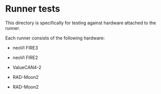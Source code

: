 Runner tests
===

This directory is specifically for testing against hardware attached to the runner.

Each runner consists of the following hardware:

- neoVI FIRE3
- neoVI FIRE2
- ValueCAN4-2


- RAD-Moon2
- RAD-Moon2
